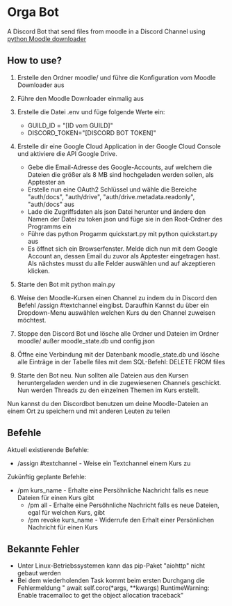 # Orga Bot

A Discord Bot that send files from moodle in a Discord Channel using [python Moodle downloader](https://github.com/C0D3D3V/Moodle-Downloader-2)

## How to use?

1. Erstelle den Ordner moodle/ und führe die Konfiguration vom Moodle Downloader aus
2. Führe den Moodle Downloader einmalig aus 
3. Erstelle die Datei .env und füge folgende Werte ein:
    * GUILD_ID = "[ID vom GUILD]"
    * DISCORD_TOKEN="[DISCORD BOT TOKEN]"
4. Erstelle dir eine Google Cloud Application in der Google Cloud Console und aktiviere die API Google Drive.
    * Gebe die Email-Adresse des Google-Accounts, auf welchem die Dateien die größer als 8 MB sind hochgeladen werden sollen, als Apptester an
    * Erstelle nun eine OAuth2 Schlüssel und wähle die Bereiche  "auth/docs", "auth/drive", "auth/drive.metadata.readonly", "auth/docs" aus
    * Lade die Zugriffsdaten als json Datei herunter und ändere den Namen der Datei zu token.json und füge sie in den Root-Ordner des Programms ein
    * Führe das python Progamm quickstart.py mit python quickstart.py aus
    * Es öffnet sich ein Browserfenster. Melde dich nun mit dem Google Account an, dessen Email du zuvor als Apptester eingetragen hast. Als nächstes musst du alle Felder auswählen und auf akzeptieren klicken. 

5. Starte den Bot mit python main.py
6. Weise den Moodle-Kursen einen Channel zu indem du in Discord den Befehl /assign #textchannel eingibst. Daraufhin Kannst du über ein Dropdown-Menu auswählen welchen Kurs du den Channel zuweisen möchtest.
7. Stoppe den Discord Bot und lösche alle Ordner und Dateien im Ordner moodle/ außer moodle_state.db und config.json
8. Öffne eine Verbindung mit der Datenbank moodle_state.db und lösche alle Einträge in der Tabelle files mit dem SQL-Befehl: DELETE FROM files 
9. Starte den Bot neu. Nun sollten alle Dateien aus den Kursen heruntergeladen werden und in die zugewiesenen Channels geschickt. Nun werden Threads zu den einzelnen Themen im Kurs erstellt. 

Nun kannst du den Discordbot benutzen um deine Moodle-Dateien an einem Ort zu speichern und mit anderen Leuten zu teilen


## Befehle
Aktuell existierende Befehle:
* /assign #textchannel - Weise ein Textchannel einem Kurs zu

Zukünftig geplante Befehle:
* /pm kurs_name - Erhalte eine Persöhnliche Nachricht falls es neue Dateien für einen Kurs gibt
    * /pm all - Erhalte eine Persöhnliche Nachricht falls es neue Dateien, egal für welchen Kurs, gibt
    * /pm revoke kurs_name - Widerrufe den Erhalt einer Persönlichen Nachricht für einen Kurs

## Bekannte Fehler 

- Unter Linux-Betriebssystemen kann das pip-Paket "aiohttp" nicht gebaut werden
- Bei dem wiederholenden Task kommt beim ersten Durchgang die Fehlermeldung "  await self.coro(*args, **kwargs)
RuntimeWarning: Enable tracemalloc to get the object allocation traceback"
